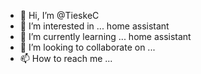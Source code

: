 - 👋 Hi, I’m @TieskeC
- 👀 I’m interested in ... home assistant
- 🌱 I’m currently learning ... home assistant
- 💞️ I’m looking to collaborate on ...
- 📫 How to reach me ...

<!---
TieskeC/TieskeC is a ✨ special ✨ repository because its `README.md` (this file) appears on your GitHub profile.
You can click the Preview link to take a look at your changes.
--->
